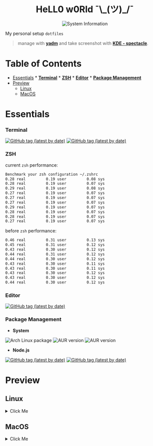 <h1 align="center">
HeLL0 w0Rld ¯\_(ツ)_/¯
</h1>

<p align="center">
<img src="https://github.com/ri7nz/.dotifiles/blob/master/docs/demo.gif" alt="System Information" />
</p>


My personal setup `dotfiles`

> manage with **[yadm](https://yadm.io/)** and take screenshot with **[KDE - spectacle](https://github.com/KDE/spectacle)**.

# Table of Contents
<!-- vim-markdown-toc GFM -->

* [Essentials](#essentials)
        * [**Terminal**](#terminal)
        * [**ZSH**](#zsh)
        * [**Editor**](#editor)
        * [**Package Management**](#package-management)
* [Preview](#preview)
    * [Linux](#linux)
    * [MacOS](#macos)

<!-- vim-markdown-toc -->

# Essentials

### **Terminal**

[![GitHub tag (latest by date)](https://img.shields.io/github/v/tag/alacritty/alacritty?label=Alacritty)](https://github.com/alacritty/alacritty)
[![GitHub tag (latest by date)](https://img.shields.io/github/v/tag/tmux/tmux?label=Tmux)](https://github.com/tmux/tmux)
### **ZSH**
current `zsh` performance:
```zsh
Benchmark your zsh configuration ~/.zshrc
0.28 real         0.19 user         0.08 sys
0.28 real         0.19 user         0.07 sys
0.29 real         0.19 user         0.08 sys
0.27 real         0.19 user         0.07 sys
0.27 real         0.19 user         0.07 sys
0.27 real         0.19 user         0.07 sys
0.29 real         0.19 user         0.07 sys
0.28 real         0.19 user         0.07 sys
0.28 real         0.19 user         0.07 sys
0.27 real         0.19 user         0.07 sys
```   
before `zsh` performance:

```zsh
0.46 real         0.31 user         0.13 sys
0.45 real         0.31 user         0.12 sys
0.43 real         0.30 user         0.12 sys
0.44 real         0.31 user         0.12 sys
0.44 real         0.30 user         0.12 sys
0.43 real         0.30 user         0.11 sys
0.43 real         0.30 user         0.11 sys
0.43 real         0.30 user         0.12 sys
0.43 real         0.30 user         0.12 sys
0.44 real         0.30 user         0.12 sys
```

### **Editor**

[![GitHub tag (latest by date)](https://img.shields.io/github/v/tag/vim/vim?label=Vim)](https://github.com/vim/vim)

### **Package Management**
* **System**

![Arch Linux package](https://img.shields.io/archlinux/v/core/x86_64/pacman?label=Pacman) 
![AUR version](https://img.shields.io/aur/version/yay?label=Yay)
![AUR version](https://img.shields.io/aur/version/pacaur?label=Pacaur)

* **Node.js**

[![GitHub tag (latest by date)](https://img.shields.io/github/v/tag/Schniz/fnm?label=fnm)](https://github.com/Schniz/fnm)
[![GitHub tag (latest by date)](https://img.shields.io/github/v/tag/yarnpkg/yarn?label=yarn)](https://github.com/yarnpkg/yarn)

# Preview

## Linux
<details>
<summary>Click Me</summary>
<p align="center">
<img src="https://github.com/ri7nz/.dotifiles/blob/master/docs/current.png" alt="System Information" />
</p>

<p align="center">
<h3> Linux </h2>
<a href="#">
<img src="https://github.com/ri7nz/.dotifiles/blob/master/docs/sample-linux.png"/>
</a>
</p>

<p align="center">
<h3> Linux - Menu with Rofi</h2>
<a href="#">
<img src="https://github.com/ri7nz/.dotifiles/blob/master/docs/sample-linux-menu.png"/>
</a>
</p>

<p align="center">
<h3> Linux - Clipboard Manager with Rofi + greenclip</h2>
<a href="#">
<img src="https://github.com/ri7nz/.dotifiles/blob/master/docs/sample-linux-clipboard.png"/>
</a>
</p>
</details>

## MacOS
<details>
<summary>Click Me</summary>
<p align="center">
<h3> MacOS </h2>
<a href="#">
<img src="https://github.com/ri7nz/.dotifiles/blob/master/docs/sample-mac.png"/>
</a>
</p>
<p align="center">
<h3> MacOS - with Tmux</h2>
<a href="#">
<img src="https://github.com/ri7nz/.dotifiles/blob/master/docs/sample-mac-tmux.png"/>
</a>
</p>
<p align="center">

<h3> MacOS - Neofetch </h2>
<a href="#">
<img src="https://github.com/ri7nz/.dotifiles/blob/master/docs/sample-mac-fetch.png"/>
</a>
</p>
</details>
